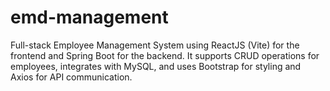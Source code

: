 # emd-management
Full-stack Employee Management System using ReactJS (Vite) for the frontend and Spring Boot for the backend. It supports CRUD operations for employees, integrates with MySQL, and uses Bootstrap for styling and Axios for API communication.
